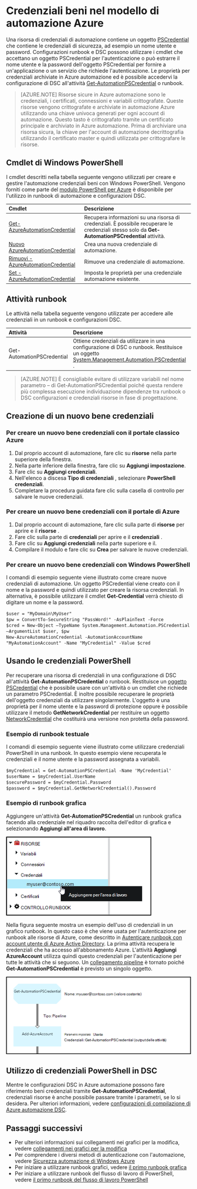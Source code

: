 <properties 
   pageTitle="Credenziali beni nel modello di automazione Azure | Microsoft Azure"
   description="Risorse di credenziali in Azure automazione contengono le credenziali di sicurezza che possono essere utilizzate per eseguire l'autenticazione alle risorse accessibili dal runbook o configurazione DSC. In questo articolo viene descritto come creare credenziali beni e utilizzarli in una configurazione di DSC o runbook."
   services="automation"
   documentationCenter=""
   authors="mgoedtel"
   manager="jwhit"
   editor="tysonn" />
<tags 
   ms.service="automation"
   ms.devlang="na"
   ms.topic="article"
   ms.tgt_pltfrm="na"
   ms.workload="infrastructure-services"
   ms.date="06/09/2016"
   ms.author="bwren" />

# <a name="credential-assets-in-azure-automation"></a>Credenziali beni nel modello di automazione Azure

Una risorsa di credenziali di automazione contiene un oggetto [PSCredential](http://msdn.microsoft.com/library/system.management.automation.pscredential) che contiene le credenziali di sicurezza, ad esempio un nome utente e password. Configurazioni runbook e DSC possono utilizzare i cmdlet che accettano un oggetto PSCredential per l'autenticazione o può estrarre il nome utente e la password dell'oggetto PSCredential per fornire a un'applicazione o un servizio che richiede l'autenticazione. Le proprietà per credenziali archiviate in Azure automazione ed è possibile accedervi la configurazione di DSC all'attività [Get-AutomationPSCredential](http://msdn.microsoft.com/library/system.management.automation.pscredential.aspx) o runbook.

>[AZURE.NOTE] Risorse sicure in Azure automazione sono le credenziali, i certificati, connessioni e variabili crittografate. Queste risorse vengono crittografate e archiviate in automazione Azure utilizzando una chiave univoca generati per ogni account di automazione. Questo tasto è crittografato tramite un certificato principale e archiviato in Azure automazione. Prima di archiviare una risorsa sicura, la chiave per l'account di automazione decrittografia utilizzando il certificato master e quindi utilizzata per crittografare le risorse. 

## <a name="windows-powershell-cmdlets"></a>Cmdlet di Windows PowerShell

I cmdlet descritti nella tabella seguente vengono utilizzati per creare e gestire l'automazione credenziali beni con Windows PowerShell.  Vengono forniti come parte del [modulo PowerShell per Azure](../powershell-install-configure.md) è disponibile per l'utilizzo in runbook di automazione e configurazioni DSC.

|Cmdlet|Descrizione|
|:---|:---|
|[Get-AzureAutomationCredential](http://msdn.microsoft.com/library/dn913781.aspx)|Recupera informazioni su una risorsa di credenziali. È possibile recuperare le credenziali stesso solo da **Get-AutomationPSCredential** attività.|
|[Nuovo AzureAutomationCredential](http://msdn.microsoft.com/library/azure/jj554330.aspx)|Crea una nuova credenziale di automazione.|
|[Rimuovi - AzureAutomationCredential](http://msdn.microsoft.com/library/azure/jj554330.aspx)|Rimuove una credenziale di automazione.|
|[Set - AzureAutomationCredential](http://msdn.microsoft.com/library/azure/jj554330.aspx)|Imposta le proprietà per una credenziale automazione esistente.|

## <a name="runbook-activities"></a>Attività runbook

Le attività nella tabella seguente vengono utilizzate per accedere alle credenziali in un runbook e configurazioni DSC.

|Attività|Descrizione|
|:---|:---|
|Get-AutomationPSCredential|Ottiene credenziali da utilizzare in una configurazione di DSC o runbook. Restituisce un oggetto [System.Management.Automation.PSCredential](http://msdn.microsoft.com/library/system.management.automation.pscredential) .|

>[AZURE.NOTE] È consigliabile evitare di utilizzare variabili nel nome parametro – di Get-AutomationPSCredential poiché questa rendere più complessa esecuzione individuazione dipendenze tra runbook o DSC configurazioni e credenziali risorse in fase di progettazione.

## <a name="creating-a-new-credential-asset"></a>Creazione di un nuovo bene credenziali


### <a name="to-create-a-new-credential-asset-with-the-azure-classic-portal"></a>Per creare un nuovo bene credenziali con il portale classico Azure

1. Dal proprio account di automazione, fare clic su **risorse** nella parte superiore della finestra.
1. Nella parte inferiore della finestra, fare clic su **Aggiungi impostazione**.
1. Fare clic su **Aggiungi credenziali**.
2. Nell'elenco a discesa **Tipo di credenziali** , selezionare **PowerShell credenziali**.
1. Completare la procedura guidata fare clic sulla casella di controllo per salvare le nuove credenziali.


### <a name="to-create-a-new-credential-asset-with-the-azure-portal"></a>Per creare un nuovo bene credenziali con il portale di Azure

1. Dal proprio account di automazione, fare clic sulla parte di **risorse** per aprire e il **risorse** .
1. Fare clic sulla parte di **credenziali** per aprire e il **credenziali** .
1. Fare clic su **Aggiungi credenziali** nella parte superiore e il.
1. Compilare il modulo e fare clic su **Crea** per salvare le nuove credenziali.


### <a name="to-create-a-new-credential-asset-with-windows-powershell"></a>Per creare un nuovo bene credenziali con Windows PowerShell

I comandi di esempio seguente viene illustrato come creare nuove credenziali di automazione. Un oggetto PSCredential viene creato con il nome e la password e quindi utilizzato per creare la risorsa credenziali. In alternativa, è possibile utilizzare il cmdlet **Get-Credential** verrà chiesto di digitare un nome e la password.

    $user = "MyDomain\MyUser"
    $pw = ConvertTo-SecureString "PassWord!" -AsPlainText -Force
    $cred = New-Object –TypeName System.Management.Automation.PSCredential –ArgumentList $user, $pw
    New-AzureAutomationCredential -AutomationAccountName "MyAutomationAccount" -Name "MyCredential" -Value $cred

## <a name="using-a-powershell-credential"></a>Usando le credenziali PowerShell

Per recuperare una risorsa di credenziali in una configurazione di DSC all'attività **Get-AutomationPSCredential** o runbook. Restituisce un [oggetto PSCredential](http://msdn.microsoft.com/library/system.management.automation.pscredential.aspx) che è possibile usare con un'attività o un cmdlet che richiede un parametro PSCredential. È inoltre possibile recuperare le proprietà dell'oggetto credenziali da utilizzare singolarmente. L'oggetto è una proprietà per il nome utente e la password di protezione oppure è possibile utilizzare il metodo **GetNetworkCredential** per restituire un oggetto [NetworkCredential](http://msdn.microsoft.com/library/system.net.networkcredential.aspx) che costituirà una versione non protetta della password.

### <a name="textual-runbook-sample"></a>Esempio di runbook testuale

I comandi di esempio seguente viene illustrato come utilizzare credenziali PowerShell in una runbook. In questo esempio viene recuperata le credenziali e il nome utente e la password assegnata a variabili.

    $myCredential = Get-AutomationPSCredential -Name 'MyCredential'
    $userName = $myCredential.UserName
    $securePassword = $myCredential.Password
    $password = $myCredential.GetNetworkCredential().Password


### <a name="graphical-runbook-sample"></a>Esempio di runbook grafica

Aggiungere un'attività **Get-AutomationPSCredential** un runbook grafica facendo alla credenziale nel riquadro raccolta dell'editor di grafica e selezionando **Aggiungi all'area di lavoro**.


![Aggiungere le credenziali per l'area di lavoro](media/automation-credentials/credential-add-canvas.png)

Nella figura seguente mostra un esempio dell'uso di credenziali in un grafico runbook.  In questo caso è che viene usata per l'autenticazione per runbook alle risorse di Azure, come descritto in [Autenticare runbook con account utente di Azure Active Directory](automation-sec-configure-aduser-account.md).  La prima attività recupera le credenziali che ha accesso all'abbonamento Azure.  L'attività **Aggiungi AzureAccount** utilizza quindi questo credenziali per l'autenticazione per tutte le attività che si seguono.  Un [collegamento pipeline](automation-graphical-authoring-intro.md#links-and-workflow) è tornato poiché **Get-AutomationPSCredential** è previsto un singolo oggetto.  

![Aggiungere le credenziali per l'area di lavoro](media/automation-credentials/get-credential.png)

## <a name="using-a-powershell-credential-in-dsc"></a>Utilizzo di credenziali PowerShell in DSC
Mentre le configurazioni DSC in Azure automazione possono fare riferimento beni credenziali tramite **Get-AutomationPSCredential**, credenziali risorse è anche possibile passare tramite i parametri, se lo si desidera. Per ulteriori informazioni, vedere [configurazioni di compilazione di Azure automazione DSC](automation-dsc-compile.md#credential-assets).

## <a name="next-steps"></a>Passaggi successivi

- Per ulteriori informazioni sui collegamenti nei grafici per la modifica, vedere [collegamenti nei grafici per la modifica](automation-graphical-authoring-intro.md#links-and-workflow)
- Per comprendere i diversi metodi di autenticazione con l'automazione, vedere [Sicurezza automazione di Windows Azure](automation-security-overview.md)
- Per iniziare a utilizzare runbook grafici, vedere [il primo runbook grafica](automation-first-runbook-graphical.md)
- Per iniziare a utilizzare runbook del flusso di lavoro di PowerShell, vedere [il primo runbook del flusso di lavoro PowerShell](automation-first-runbook-textual.md) 

 
